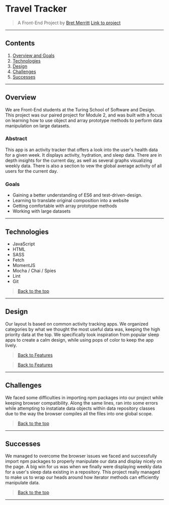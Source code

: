 # Travel Tracker

> A Front-End Project by [Bret Merritt](https://github.com/bretm9)
> [Link to project]()
---
## Contents
1. [Overview and Goals](#overview)
1. [Technologies](#technologies)
1. [Design](#design)
1. [Challenges](#challenges)
1. [Successes](#successes)
---

## Overview
We are Front-End students at the Turing School of Software and Design. This project was our paired project for Module 2, and was built with a focus on learning how to use object and array prototype methods to perform data manipulation on large datasets.

### Abstract
This app is an activity tracker that offers a look into the user's health data for a given week. It displays activity, hydration, and sleep data. There are in depth insights for the current day, as well as several graphs visualizing weekly data. There is also a section to vew the global average activity of all users for the current day. 

### Goals

* Gaining a better understanding of ES6 and test-driven-design. 
* Learning to translate original composition into a website
* Getting comfortable with array prototype methods
* Working with large datasets

---
 ## Technologies
  - JavaScript
  - HTML
  - SASS
  - Fetch
  - MomentJS
  - Mocha / Chai / Spies
  - Lint
  - Git

> [Back to the top](#travel)
---

## Design

  Our layout Is based on common activity tracking apps. We organized categories by what we thought the most useful data was, keeping the high priority data at the top.
  We specifically took inspiration from popular sleep apps to create a calm design, while using pops of color to keep the app lively. 

> [Back to Features](#features)



> [Back to Features](#features)

---
 ## Challenges  
 
 We faced some difficulties in importing npm packages into our project while keeping browser compatibility. Along the same lines, ran into some errors while attempting to instatiate data objects within data repository classes due to the way the browser compiles all the files into one global scope.
 
> [Back to the top](#travel)

---
 ## Successes
 
We managed to overcome the browser issues we faced and successfully import npm packages to properly manipulate our data and display nicely on the page. A big win for us was when we finally were displaying weekly data for a user's sleep data existing in a repository. This project really managed to make us to wrap our heads around how iterator methods can efficiently manipulate data.
  
> [Back to the top](#travel)
 ---